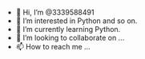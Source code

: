 - 👋 Hi, I’m @3339588491
- 👀 I’m interested in Python and so on.
- 🌱 I’m currently learning Python.
- 💞️ I’m looking to collaborate on ...
- 📫 How to reach me ...

<!---
3339588491/3339588491 is a ✨ special ✨ repository because its `README.md` (this file) appears on your GitHub profile.
You can click the Preview link to take a look at your changes.
--->
